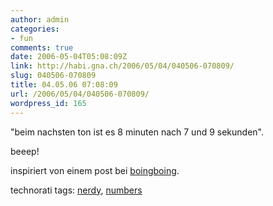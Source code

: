 ```yaml
---
author: admin
categories:
- fun
comments: true
date: 2006-05-04T05:08:09Z
link: http://habi.gna.ch/2006/05/04/040506-070809/
slug: 040506-070809
title: 04.05.06 07:08:09
url: /2006/05/04/040506-070809/
wordpress_id: 165
---
```


"beim nachsten ton ist es 8 minuten nach 7 und 9 sekunden".
  
beeep!



inspiriert von einem post bei [boingboing](http://feeds.feedburner.com/boingboing/iBag?m=499).





technorati tags: [nerdy](http://www.technorati.com/tag/nerdy), [numbers](http://www.technorati.com/tag/numbers)
